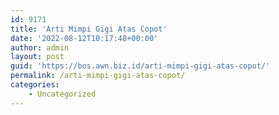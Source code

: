 ```yaml
---
id: 9171
title: 'Arti Mimpi Gigi Atas Copot'
date: '2022-08-12T10:17:48+00:00'
author: admin
layout: post
guid: 'https://bos.awn.biz.id/arti-mimpi-gigi-atas-copot/'
permalink: /arti-mimpi-gigi-atas-copot/
categories:
    - Uncategorized
---
```


